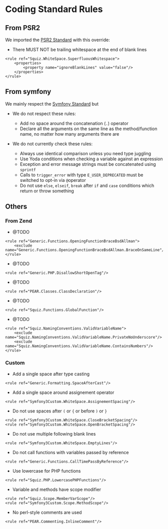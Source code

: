 # Coding Standard Rules
## From PSR2

We imported the [PSR2 Standard](./psr2.md) with this override:

- There MUST NOT be trailing whitespace at the end of blank lines
```
<rule ref="Squiz.WhiteSpace.SuperfluousWhitespace">
    <properties>
        <property name="ignoreBlankLines" value="false"/>
    </properties>
</rule>
```

## From symfony

We mainly respect the [Symfony Standard](./symfony.md) but

- We do not respect these rules:

  - Add no space around the concatenation (`.`) operator
  - Declare all the arguments on the same line as the method/function name, no matter how many arguments there are

- We do not currently check these rules:

  - Always use identical comparison unless you need type juggling
  - Use Yoda conditions when checking a variable against an expression
  - Exception and error message strings must be concatenated using `sprintf`
  - Calls to `trigger_error` with type `E_USER_DEPRECATED` must be switched to opt-in via `@`operator
  - Do not use `else`, `elseif`, `break` after `if` and `case` conditions which return or throw something

## Others
### From Zend

- @TODO

```
<rule ref="Generic.Functions.OpeningFunctionBraceBsdAllman">
    <exclude name="Generic.Functions.OpeningFunctionBraceBsdAllman.BraceOnSameLine"/>
</rule>
```

- @TODO

```
<rule ref="Generic.PHP.DisallowShortOpenTag"/>
```

- @TODO

```
<rule ref="PEAR.Classes.ClassDeclaration"/>
```

- @TODO

```
<rule ref="Squiz.Functions.GlobalFunction"/>
```

- @TODO

```
<rule ref="Squiz.NamingConventions.ValidVariableName">
    <exclude name="Squiz.NamingConventions.ValidVariableName.PrivateNoUnderscore"/>
    <exclude name="Squiz.NamingConventions.ValidVariableName.ContainsNumbers"/>
</rule>
```

### Custom

- Add a single space after type casting

```
<rule ref="Generic.Formatting.SpaceAfterCast"/>
```

- Add a single space around assignement operator

```
<rule ref="Symfony3Custom.WhiteSpace.AssignementSpacing"/>
```

- Do not use spaces after `(` or `{` or before `)` or `}`

```
<rule ref="Symfony3Custom.WhiteSpace.CloseBracketSpacing"/>
<rule ref="Symfony3Custom.WhiteSpace.OpenBracketSpacing"/>
```

- Do not use multiple following blank lines

```
<rule ref="Symfony3Custom.WhiteSpace.EmptyLines"/>
```

- Do not call functions with variables passed by reference

```
<rule ref="Generic.Functions.CallTimePassByReference"/>
```

- Use lowercase for PHP functions

```
<rule ref="Squiz.PHP.LowercasePHPFunctions"/>
```

- Variable and methods have scope modifier

```
<rule ref="Squiz.Scope.MemberVarScope"/>
<rule ref="Symfony3Custom.Scope.MethodScope"/>
```

- No perl-style comments are used

```
<rule ref="PEAR.Commenting.InlineComment"/>
```
